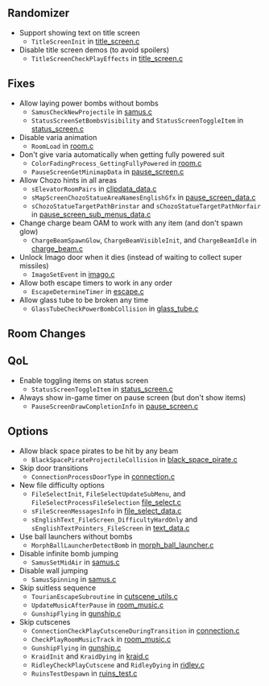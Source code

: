 ## Randomizer
- Support showing text on title screen
  - `TitleScreenInit` in [title_screen.c](src\menus\title_screen.c)
- Disable title screen demos (to avoid spoilers)
  - `TitleScreenCheckPlayEffects` in [title_screen.c](src/menus/title_screen.c)

## Fixes
- Allow laying power bombs without bombs
  - `SamusCheckNewProjectile` in [samus.c](src/samus.c)
  - `StatusScreenSetBombsVisibility` and `StatusScreenToggleItem` in [status_screen.c](src/menus/status_screen.c)
- Disable varia animation
  - `RoomLoad` in [room.c](src/room.c)
- Don't give varia automatically when getting fully powered suit
  - `ColorFadingProcess_GettingFullyPowered` in [room.c](src/color_fading.c)
  - `PauseScreenGetMinimapData` in [pause_screen.c](src\menus\pause_screen.c)
- Allow Chozo hints in all areas
  - `sElevatorRoomPairs` in [clipdata_data.c](src\data\clipdata_data.c)
  - `sMapScreenChozoStatueAreaNamesEnglishGfx` in [pause_screen_data.c](src\data\menus\pause_screen_data.c)
  - `sChozoStatueTargetPathBrinstar` and `sChozoStatueTargetPathNorfair` in [pause_screen_sub_menus_data.c](src\data\menus\pause_screen_sub_menus_data.c)
- Change charge beam OAM to work with any item (and don't spawn glow)
  - `ChargeBeamSpawnGlow`, `ChargeBeamVisibleInit`, and `ChargeBeamIdle` in [charge_beam.c](src/sprites_AI/charge_beam.c)
- Unlock Imago door when it dies (instead of waiting to collect super missiles)
  - `ImagoSetEvent` in [imago.c](src/sprites_AI/imago.c)
- Allow both escape timers to work in any order
  - `EscapeDetermineTimer` in [escape.c](src/escape.c)
- Allow glass tube to be broken any time
  - `GlassTubeCheckPowerBombCollision` in [glass_tube.c](src/sprites_AI/glass_tube.c)

## Room Changes

## QoL
- Enable toggling items on status screen
  - `StatusScreenToggleItem` in [status_screen.c](src/menus/status_screen.c)
- Always show in-game timer on pause screen (but don't show items)
  - `PauseScreenDrawCompletionInfo` in [pause_screen.c](src/menus/pause_screen.c)

## Options
- Allow black space pirates to be hit by any beam
  - `BlackSpacePirateProjectileCollision` in [black_space_pirate.c](src/sprites_AI/black_space_pirate.c)
- Skip door transitions
  - `ConnectionProcessDoorType` in [connection.c](src/connection.c)
- New file difficulty options
  - `FileSelectInit`, `FileSelectUpdateSubMenu`, and `FileSelectProcessFileSelection` [file_select.c](src\menus\file_select.c)
  - `sFileScreenMessagesInfo` in [file_select_data.c](src\data\menus\file_select_data.c)
  - `sEnglishText_FileScreen_DifficultyHardOnly` and `sEnglishTextPointers_FileScreen` in [text_data.c](src\data\text_data.c)
- Use ball launchers without bombs
  - `MorphBallLauncherDetectBomb` in [morph_ball_launcher.c](src/sprites_AI/morph_ball_launcher.c)
- Disable infinite bomb jumping
  - `SamusSetMidAir` in [samus.c](src/samus.c)
- Disable wall jumping
  - `SamusSpinning` in [samus.c](src/samus.c)
- Skip suitless sequence
  - `TourianEscapeSubroutine` in [cutscene_utils.c](src/cutscenes/cutscene_utils.c)
  - `UpdateMusicAfterPause` in [room_music.c](src/room_music.c)
  - `GunshipFlying` in [gunship.c](src/sprites_AI/gunship.c)
- Skip cutscenes
  - `ConnectionCheckPlayCutsceneDuringTransition` in [connection.c](src/connection.c)
  - `CheckPlayRoomMusicTrack` in [room_music.c](src/room_music.c)
  - `GunshipFlying` in [gunship.c](src/sprites_AI/gunship.c)
  - `KraidInit` and `KraidDying` in [kraid.c](src/sprites_AI/kraid.c)
  - `RidleyCheckPlayCutscene` and `RidleyDying` in [ridley.c](src/sprites_AI/ridley.c)
  - `RuinsTestDespawn` in [ruins_test.c](src\sprites_AI\ruins_test.c)
